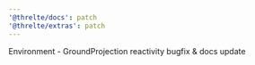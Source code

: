 ```yaml
---
'@threlte/docs': patch
'@threlte/extras': patch
---
```


Environment - GroundProjection reactivity bugfix & docs update
